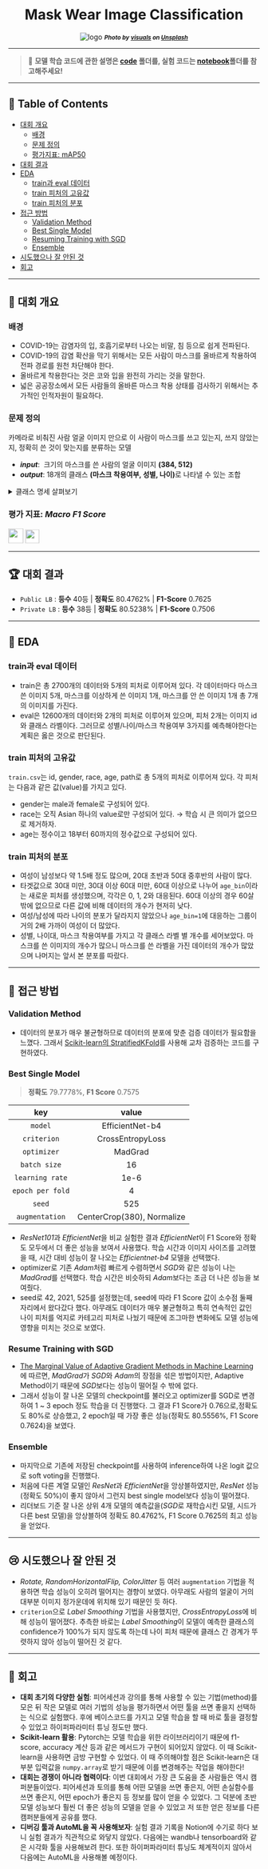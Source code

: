 <div align="center">
    <h1>Mask Wear Image Classification</h1>
    <img src="./asset/logo.png" alt="logo"/>
    <small><i><strong>Photo by <a href="https://unsplash.com/@visuals?utm_source=unsplash&utm_medium=referral&utm_content=creditCopyText">visuals</a> on <a href="https://unsplash.com/s/photos/covid-mask?utm_source=unsplash&utm_medium=referral&utm_content=creditCopyText">Unsplash</a></strong></i></small>
</div>

---

> 📌 **모델 학습 코드에 관한 설명은 [code](./code) 폴더를, 실험 코드는 [notebook](./notebook)폴더를 참고해주세요!**

---

## 📝 Table of Contents

- [대회 개요](#-대회-개요)
  - [배경](#배경)
  - [문제 정의](#문제-정의)
  - [평가지표: mAP50](#평가-지표-macro-f1-score)
- [대회 결과](#-대회-결과)
- [EDA](#-eda)
  - [train과 eval 데이터](#train과-eval-데이터)
  - [train 피처의 고유값](#train-피처의-고유값)
  - [train 피처의 분포](#train-피처의-분포)
- [접근 방법](#-접근-방법)
  - [Validation Method](#validation-method)
  - [Best Single Model](#best-single-model)
  - [Resuming Training with SGD](#resuming-training-with-sgd)
  - [Ensemble](#ensemble) 
- [시도했으나 잘 안된 것](#-시도했으나-잘-안된-것)
- [회고](#-회고)

---

## 📖 대회 개요

### 배경

- COVID-19는 감염자의 입, 호흡기로부터 나오는 비말, 침 등으로 쉽게 전파된다.
- COVID-19의 감염 확산을 막기 위해서는 모든 사람이 마스크를 올바르게 착용하여 전파 경로를 원천 차단해야 한다.
- 올바르게 착용한다는 것은 코와 입을 완전히 가리는 것을 말한다.
- 넓은 공공장소에서 모든 사람들의 올바른 마스크 착용 상태를 검사하기 위해서는 추가적인 인적자원이 필요하다.

### 문제 정의

카메라로 비춰진 사람 얼굴 이미지 만으로 이 사람이 마스크를 쓰고 있는지, 쓰지 않았는지, 정확히 쓴 것이 맞는지를 분류하는 모델

- <i><b>input</b></i>:  크기의 마스크를 쓴 사람의 얼굴 이미지 <strong>(384, 512)</strong>
- <i><b>output</b></i>: 18개의 클래스 <strong>(마스크 착용여부, 성별, 나이)</strong>로 나타낼 수 있는 조합

<details markdown="1">
<summary>클래스 명세 살펴보기</summary>

<div align="center">
    <img src="./asset/class-description.png" alt="class description" width="80%"/>
    <br/>
</div>

</details>

### 평가 지표: <i>Macro F1 Score</i>

<!-- $F_1 = 2 * \frac{precision*recall}{precision+recall}$ --> <img style="transform: translateY(0.1em); background: white;" src="https://render.githubusercontent.com/render/math?math=F_1%20%3D%202%20*%20%5Cfrac%7Bprecision*recall%7D%7Bprecision%2Brecall%7D" height="30px"/>

<!-- $precision = \frac{TP}{TP+FP}, \qquad recall = \frac{TP}{TP+FN}$ --> <img style="transform: translateY(0.1em); background: white;" src="https://render.githubusercontent.com/render/math?math=precision%20%3D%20%5Cfrac%7BTP%7D%7BTP%2BFP%7D%2C%20%5Cqquad%20recall%20%3D%20%5Cfrac%7BTP%7D%7BTP%2BFN%7D" height="28px"/>

---

## 🏆 대회 결과

- `Public LB` : **등수** 40등 | **정확도** 80.4762% | **F1-Score** 0.7625
- `Private LB` : **등수** 38등 | **정확도** 80.5238% | **F1-Score** 0.7506

---

## 🔎 EDA

### train과 eval 데이터

- train은 총 2700개의 데이터와 5개의 피처로 이루어져 있다. 각 데이터마다 마스크 쓴 이미지 5개, 마스크를 이상하게 쓴 이미지 1개, 마스크를 안 쓴 이미지 1개 총 7개의 이미지를 가진다.
- eval은 12600개의 데이터와 2개의 피처로 이루어져 있으며, 피처 2개는 이미지 id와 클래스 라벨이다. 그러므로 성별/나이/마스크 착용여부 3가지를 예측해야한다는 계획은 옳은 것으로 판단된다.

### train 피처의 고유값

`train.csv`는 id, gender, race, age, path로 총 5개의 피처로 이루어져 있다. 각 피처는 다음과 같은 값(value)를 가지고 있다.

- gender는 male과 female로 구성되어 있다.
- race는 오직 Asian 하나의 value로만 구성되어 있다. → 학습 시 큰 의미가 없으므로 제거하자.
- age는 정수이고 18부터 60까지의 정수값으로 구성되어 있다.

### train 피처의 분포

- 여성이 남성보다 약 1.5배 정도 많으며, 20대 초반과 50대 중후반의 사람이 많다.
- 타겟값으로 30대 미만, 30대 이상 60대 미만, 60대 이상으로 나누어 `age_bin`이라는 새로운 피처를 생성했으며, 각각은 0, 1, 2와 대응된다. 60대 이상의 경우 60살 밖에 없으므로 다른 값에 비해 데이터의 개수가 현저히 낮다.
- 여성/남성에 따라 나이의 분포가 달라지지 않았으나 `age_bin=1`에 대응하는 그룹이 거의 2배 가까이 여성이 더 많았다.
- 성별, 나이대, 마스크 착용여부를 가지고 각 클래스 라벨 별 개수를 세어보았다. 마스크를 쓴 이미지의 개수가 많으니 마스크를 쓴 라벨을 가진 데이터의 개수가 많았으며 나머지는 앞서 본 분포를 따랐다.

---

## 🚀 접근 방법

### Validation Method

- 데이터의 분포가 매우 불균형하므로 데이터의 분포에 맞춘 검증 데이터가 필요함을 느꼈다. 그래서 [Scikit-learn의 StratifiedKFold](https://scikit-learn.org/stable/modules/generated/sklearn.model_selection.StratifiedKFold.html)를 사용해 교차 검증하는 코드를 구현하였다.

### Best Single Model

> **정확도** 79.7778%, **F1 Score** 0.7575

|       key        |           value            |
| :--------------: | :------------------------: |
|     `model`      |      EfficientNet-b4       |
|   `criterion`    |      CrossEntropyLoss      |
|   `optimizer`    |          MadGrad           |
|   `batch size`   |             16             |
| `learning rate`  |            1e-6            |
| `epoch per fold` |             4              |
|      `seed`      |            525             |
|  `augmentation`  | CenterCrop(380), Normalize |

- *ResNet101*과 *EfficientNet*을 비교 실험한 결과 *EfficientNet*이 F1 Score와 정확도 모두에서 더 좋은 성능을 보여서 사용했다. 학습 시간과 이미지 사이즈를 고려했을 때, 시간 대비 성능이 잘 나오는 _Efficientnet-b4_ 모델을 선택했다.
- optimizer로 기존 *Adam*처럼 빠르게 수렴하면서 *SGD*와 같은 성능이 나는 *MadGrad*를 선택했다. 학습 시간은 비슷하되 *Adam*보다는 조금 더 나은 성능을 보여줬다.
- seed로 42, 2021, 525를 설정했는데, seed에 따라 F1 Score 값이 소수점 둘째 자리에서 왔다갔다 했다. 아무래도 데이터가 매우 불균형하고 특히 연속적인 값인 나이 피처를 억지로 카테고리 피처로 나눴기 때문에 조그마한 변화에도 모델 성능에 영향을 미치는 것으로 보였다.

### Resume Training with SGD

- [The Marginal Value of Adaptive Gradient Methods in Machine Learning](https://arxiv.org/pdf/1705.08292.pdf)에 따르면, *MadGrad*가 *SGD*와 *Adam*의 장점을 섞은 방법이지만, Adaptive Method이기 때문에 *SGD*보다는 성능이 떨어질 수 밖에 없다.
- 그래서 성능이 잘 나온 모델의 checkpoint를 불러오고 optimizer를 SGD로 변경하여 1 ~ 3 epoch 정도 학습을 더 진행했다. 그 결과 F1 Score가 0.76으로,정확도도 80%로 상승했고, 2 epoch일 때 가장 좋은 성능(정확도 80.5556%, F1 Score 0.7624)을 보였다.

### Ensemble

- 마지막으로 기존에 저장된 checkpoint를 사용하여 inference하여 나온 logit 값으로 soft voting을 진행했다.
- 처음에 다른 계열 모델인 *ResNet*과 *EfficientNet*을 앙상블하였지만, _ResNet_ 성능(정확도 50%)이 좋지 않아서 그런지 best single model보다 성능이 떨어졌다.
- 리더보드 기준 잘 나온 상위 4개 모델의 예측값을(*SGD*로 재학습시킨 모델, 시드가 다른 best 모델)을 앙상블하여 정확도 80.4762%, F1 Score 0.7625의 최고 성능을 얻었다.

---

## 😢 시도했으나 잘 안된 것

- _Rotate, RandomHorizontalFlip, ColorJitter_ 등 여러 `augmentation` 기법을 적용하면 학습 성능이 오히려 떨어지는 경향이 보였다. 아무래도 사람의 얼굴이 거의 대부분 이미지 정가운데에 위치해 있기 때문인 듯 하다.
- `criterion`으로 _Label Smoothing_ 기법을 사용했지만, *CrossEntropyLoss*에 비해 성능이 떨어졌다. 추측한 바로는 *Label Smoothing*이 모델이 예측한 클래스의 confidence가 100%가 되지 않도록 하는데 나이 피처 때문에 클래스 간 경계가 뚜렷하지 않아 성능이 떨어진 것 같다.

---

## 👀 회고

- **대회 초기의 다양한 실험**: 피어세션과 강의를 통해 사용할 수 있는 기법(method)를 모은 뒤 작은 모델로 여러 기법의 성능을 평가하면서 어떤 툴을 쓰면 좋을지 선택하는 식으로 실험했다. 후에 베이스코드를 가지고 모델 학습을 할 때 바로 툴을 결정할 수 있었고 하이퍼파라미터 튜닝 정도만 했다.
- **Scikit-learn 활용**: Pytorch는 모델 학습을 위한 라이브러리이기 때문에 f1-score, accuracy 계산 등과 같은 메서드가 구현이 되어있지 않았다. 이 때 Scikit-learn을 사용하면 금방 구현할 수 있었다. 이 때 주의해야할 점은 Scikit-learn은 대부분 입력값을 `numpy.array`로 받기 때문에 이를 변경해주는 작업을 해야한다!
- **대회는 경쟁이 아니라 협력이다**: 이번 대회에서 가장 큰 도움을 준 사람들은 역시 캠퍼분들이었다. 피어세션과 토의를 통해 어떤 모델을 쓰면 좋은지, 어떤 손실함수를 쓰면 좋은지, 어떤 epoch가 좋은지 등 정보를 많이 얻을 수 있었다. 그 덕분에 초반 모델 성능보다 훨씬 더 좋은 성능의 모델을 얻을 수 있었고 저 또한 얻은 정보를 다른 캠퍼분들에게 공유를 했다.
- **디버깅 툴과 AutoML을 꼭 사용해보자**: 실험 결과 기록을 Notion에 수기로 하다 보니 실험 결과가 직관적으로 와닿지 않았다. 다음에는 wandb나 tensorboard와 같은 시각화 툴을 사용해보려 한다. 또한 하이퍼파라미터 튜닝도 체계적이지 않아서 다음에는 AutoML을 사용해볼 예정이다.
